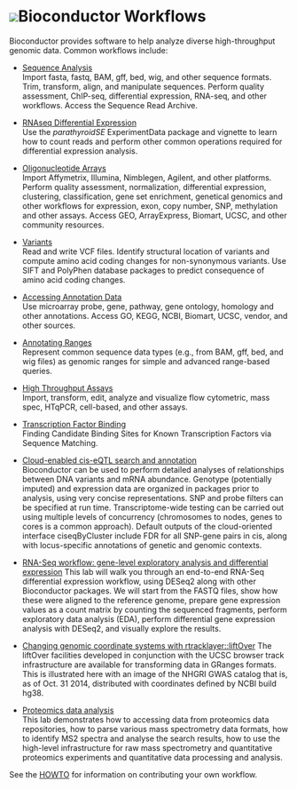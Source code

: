 # ![](/images/icons/help.gif)Bioconductor Workflows

Bioconductor provides software to help analyze diverse high-throughput
genomic data. Common workflows include:

* [Sequence Analysis](high-throughput-sequencing/)  
  Import fasta, fastq, BAM, gff, bed, wig, and other sequence formats.
  Trim, transform, align, and manipulate sequences. Perform quality
  assessment, ChIP-seq, differential expression, RNA-seq, and other
  workflows.  Access the Sequence Read Archive.

* [RNAseq Differential Expression](/packages/release/data/experiment/html/parathyroidSE.html)  
  Use the <em>parathyroidSE</em> ExperimentData package and vignette
  to learn how to count reads and perform other common operations
  required for differential expression analysis.

* [Oligonucleotide Arrays](arrays/)  
  Import Affymetrix, Illumina, Nimblegen, Agilent, and other
  platforms.  Perform quality assessment, normalization, differential
  expression, clustering, classification, gene set enrichment,
  genetical genomics and other workflows for expression, exon, copy
  number, SNP, methylation and other assays.  Access GEO,
  ArrayExpress, Biomart, UCSC, and other community resources.

* [Variants](variants/)  
  Read and write VCF files. Identify structural location of variants
  and compute amino acid coding changes for non-synonymous
  variants. Use SIFT and PolyPhen database packages to predict
  consequence of amino acid coding changes.

* [Accessing Annotation Data](annotation/annotation/)  
  Use microarray probe, gene, pathway, gene ontology, homology and
  other annotations.  Access GO, KEGG, NCBI, Biomart, UCSC, vendor,
  and other sources.

* [Annotating Ranges](annotation/AnnotatingRanges)  
  Represent common sequence data types (e.g., from BAM, gff, bed, and
  wig files) as genomic ranges for simple and advanced range-based
  queries.

* [High Throughput Assays](/help/workflows/highthroughputassays/)  
  Import, transform, edit, analyze and visualize flow cytometric, mass
  spec, HTqPCR, cell-based, and other assays.

* [Transcription Factor Binding](/help/workflows/generegulation/)  
  Finding Candidate Binding Sites for Known Transcription Factors via
  Sequence Matching.

* [Cloud-enabled cis-eQTL search and annotation](/help/workflows/eQTL/)  
  Bioconductor can be used to perform detailed analyses of
  relationships between DNA variants and mRNA abundance.  Genotype
  (potentially imputed) and expression data are organized in packages
  prior to analysis, using very concise representations.  SNP and
  probe filters can be specified at run time. Transcriptome-wide
  testing can be carried out using multiple levels of concurrency
  (chromosomes to nodes, genes to cores is a common approach).
  Default outputs of the cloud-oriented interface ciseqByCluster
  include FDR for all SNP-gene pairs in cis, along with locus-specific
  annotations of genetic and genomic contexts.

* [RNA-Seq workflow: gene-level exploratory analysis and differential expression](/help/workflows/rnaseqGene/)
  This lab will walk you through an end-to-end RNA-Seq differential expression workflow, using DESeq2 along with other Bioconductor packages. We will start from the FASTQ files, show how these were aligned to the reference genome, prepare gene expression values as a count matrix by counting the sequenced fragments, perform exploratory data analysis (EDA), perform differential gene expression analysis with DESeq2, and visually explore the results.

* [Changing genomic coordinate systems with rtracklayer::liftOver](/help/workflows/liftOver/)
  The liftOver facilities developed in conjunction with the UCSC
  browser track infrastructure are available for transforming
  data in GRanges formats.  This is illustrated here with
  an image of the NHGRI GWAS catalog that is, as of Oct. 31 2014,
  distributed with coordinates defined by NCBI build hg38.

* [Proteomics data analysis](/help/workflows/proteomics/)  
  This lab demonstrates how to accessing data from proteomics data
  repositories, how to parse various mass spectrometry data formats, how
  to identify MS2 spectra and analyse the search results, how to use the
  high-level infrastructure for raw mass spectrometry and quantitative
  proteomics experiments and quantitative data processing and analysis.

See the [HOWTO](/developers/how-to/workflows/) for information on contributing
your own workflow.

